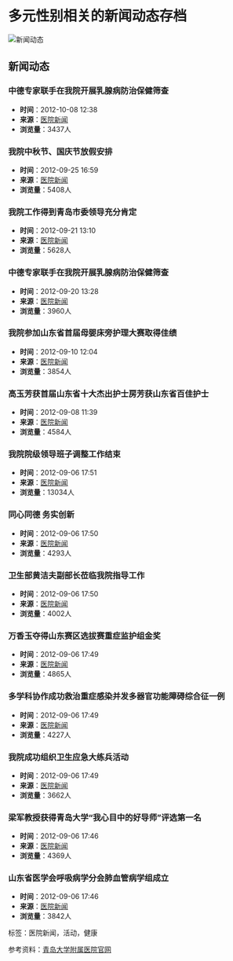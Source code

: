 # 多元性别相关的新闻动态存档

![新闻动态](/images/acm/c8.jpg)

## 新闻动态

### 中德专家联手在我院开展乳腺病防治保健筛查
- **时间**：2012-10-08 12:38
- **来源**：[医院新闻](/xinwendongtai/yiyuanxinwen)
- **浏览量**：3437人

### 我院中秋节、国庆节放假安排
- **时间**：2012-09-25 16:59
- **来源**：[医院新闻](/xinwendongtai/yiyuanxinwen)
- **浏览量**：5408人

### 我院工作得到青岛市委领导充分肯定
- **时间**：2012-09-21 13:10
- **来源**：[医院新闻](/xinwendongtai/yiyuanxinwen)
- **浏览量**：5628人

### 中德专家联手在我院开展乳腺病防治保健筛查
- **时间**：2012-09-20 13:28
- **来源**：[医院新闻](/xinwendongtai/yiyuanxinwen)
- **浏览量**：3960人

### 我院参加山东省首届母婴床旁护理大赛取得佳绩
- **时间**：2012-09-10 12:04
- **来源**：[医院新闻](/xinwendongtai/yiyuanxinwen)
- **浏览量**：3854人

### 高玉芳获首届山东省十大杰出护士房芳获山东省百佳护士
- **时间**：2012-09-08 11:39
- **来源**：[医院新闻](/xinwendongtai/yiyuanxinwen)
- **浏览量**：4584人

### 我院院级领导班子调整工作结束
- **时间**：2012-09-06 17:51
- **来源**：[医院新闻](/xinwendongtai/yiyuanxinwen)
- **浏览量**：13034人

### 同心同德 务实创新
- **时间**：2012-09-06 17:50
- **来源**：[医院新闻](/xinwendongtai/yiyuanxinwen)
- **浏览量**：4293人

### 卫生部黄洁夫副部长莅临我院指导工作
- **时间**：2012-09-06 17:50
- **来源**：[医院新闻](/xinwendongtai/yiyuanxinwen)
- **浏览量**：4002人

### 万香玉夺得山东赛区选拔赛重症监护组金奖
- **时间**：2012-09-06 17:49
- **来源**：[医院新闻](/xinwendongtai/yiyuanxinwen)
- **浏览量**：4865人

### 多学科协作成功救治重症感染并发多器官功能障碍综合征一例
- **时间**：2012-09-06 17:49
- **来源**：[医院新闻](/xinwendongtai/yiyuanxinwen)
- **浏览量**：4227人

### 我院成功组织卫生应急大练兵活动
- **时间**：2012-09-06 17:49
- **来源**：[医院新闻](/xinwendongtai/yiyuanxinwen)
- **浏览量**：3662人

### 梁军教授获得青岛大学“我心目中的好导师”评选第一名
- **时间**：2012-09-06 17:46
- **来源**：[医院新闻](/xinwendongtai/yiyuanxinwen)
- **浏览量**：4369人

### 山东省医学会呼吸病学分会肺血管病学组成立
- **时间**：2012-09-06 17:46
- **来源**：[医院新闻](/xinwendongtai/yiyuanxinwen)
- **浏览量**：3842人

标签：医院新闻，活动，健康

参考资料：[青岛大学附属医院官网](http://www.qduniversity.com)